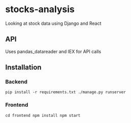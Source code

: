 # stocks-analysis
Looking at stock data using Django and React

## API
Uses pandas_datareader and IEX for API calls

## Installation
### Backend
`pip install -r requirements.txt
./manage.py runserver`

### Frontend
`cd frontend
npm install
npm start`
